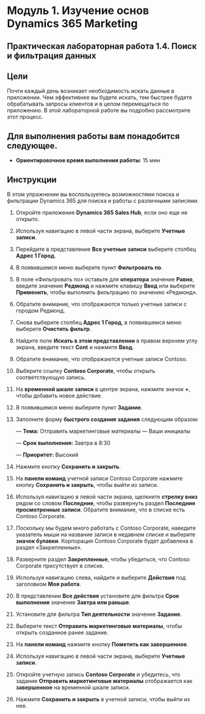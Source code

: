 ﻿---
lab:
    title: 'Лабораторная работа 1.4. Поиск и фильтрация данных'
    module: 'Модуль 1. Изучение основ Dynamics 365 Marketing'
---

Модуль 1. Изучение основ Dynamics 365 Marketing
========================

## Практическая лабораторная работа 1.4. Поиск и фильтрация данных

## Цели

Почти каждый день возникает необходимость искать данные в приложении. Чем эффективнее вы будете искать, тем быстрее будете обрабатывать запросы клиентов и в целом перемещаться по приложению.  В этой лабораторной работе вы подробно рассмотрите этот процесс.

## Для выполнения работы вам понадобится следующее.

  - **Ориентировочное время выполнения работы**: 15 мин

## Инструкции

В этом упражнении вы воспользуетесь возможностями поиска и фильтрации Dynamics 365 для поиска и работы с различными записями. 

1. Откройте приложение **Dynamics 365 Sales Hub**, если оно еще не открыто. 

2. Используя навигацию в левой части экрана, выберите **Учетные записи**. 

3. Перейдите в представление **Все учетные записи** выберите столбец **Адрес 1 Город**. 

4. В появившемся меню выберите пункт **Фильтровать по**.

5. В поле «Фильтровать по» оставьте для **оператора** значение **Равно**, введите значение **Редмонд** и нажмите клавишу **Ввод** или выберите **Применить**, чтобы выполнить фильтрацию по значению «Редмонд».

6. Обратите внимание, что отображаются только учетные записи с городом Редмонд. 

7. Снова выберите столбец **Адрес 1 Город**, в появившемся меню выберите **Очистить фильтр**. 

8. Найдите поле **Искать в этом представлении** в правом верхнем углу экрана, введите текст **Cont** и нажмите **Ввод**.

9. Обратите внимание, что отображаются учетные записи Contoso. 

10. Выберите ссылку **Contoso Corporate**, чтобы открыть соответствующую запись. 

11. На **временной шкале записи** в центре экрана, нажмите значок **+**, чтобы добавить новое действие. 

12. В появившемся меню выберите пункт **Задание**.

13. Заполните форму **быстрого создания задания** следующим образом:

	— **Тема:** Отправить маркетинговые материалы — Ваши инициалы

	— **Срок выполнения:** Завтра в 8:30

	— **Приоритет:** Высокий

14. Нажмите кнопку **Сохранить и закрыть**.

15. На **панели команд** учетной записи Contoso Corporate нажмите кнопку **Сохранить и закрыть**, чтобы выйти из записи. 

16. Используя навигацию в левой части экрана, щелкните **стрелку вниз** рядом со словом **Последние**, чтобы развернуть раздел **Последние просмотренные записи**. Обратите внимание, что в списке есть Contoso Corporate. 

17. Поскольку мы будем много работать с Contoso Corporate, наведите указатель мыши на название записи в недавнем списке и выберите **значок булавки**. Корпорация Contoso Corporate будет добавлена в раздел «Закрепленные». 

18. Разверните раздел **Закрепленные**, чтобы убедиться, что Contoso Corporate присутствует в списке. 

19. Используя навигацию слева, найдите и выберите **Действия** под заголовком **Моя работа**.

20. В представлении **Все действия** установите для фильтра **Срок выполнения** значение **Завтра или раньше**.

21. Установите для фильтра **Тип деятельности** значение **Задание**.

22. Выберите текст **Отправить маркетинговые материалы**, чтобы открыть созданное ранее задание. 

23. На **панели команд** нажмите кнопку **Пометить как завершенное**. 

24. Используя навигацию в левой части экрана, выберите **Учетные записи**.

25. Откройте учетную запись **Contoso Corporate** и убедитесь, что задание **Отправить маркетинговые материалы** отображается как **завершенное** на временной шкале записи. 

26. Нажмите **Сохранить и закрыть** в учетной записи, чтобы выйти из нее. 
